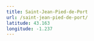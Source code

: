 ```yaml
---
title: Saint-Jean-Pied-de-Port
url: /saint-jean-pied-de-port/
latitude: 43.163
longitude: -1.237
---
```

